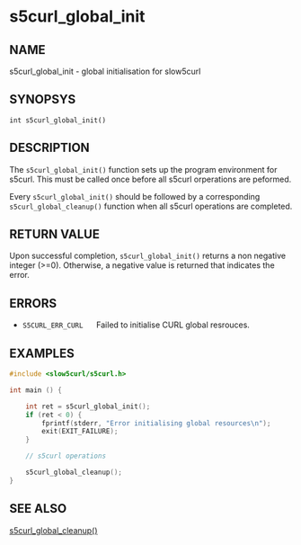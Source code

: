 # s5curl_global_init

## NAME
s5curl_global_init - global initialisation for slow5curl

## SYNOPSYS
`int s5curl_global_init()`

## DESCRIPTION
The `s5curl_global_init()` function sets up the program environment for s5curl. This must be called once before all s5curl orperations are peformed.

Every `s5curl_global_init()` should be followed by a corresponding `s5curl_global_cleanup()` function when all s5curl operations are completed.

## RETURN VALUE
Upon successful completion, `s5curl_global_init()` returns a non negative integer (>=0). Otherwise, a negative value is returned that indicates the error.

## ERRORS
* `S5CURL_ERR_CURL`
    &nbsp;&nbsp;&nbsp;&nbsp; Failed to initialise CURL global resrouces.

## EXAMPLES
```c
#include <slow5curl/s5curl.h>

int main () {

    int ret = s5curl_global_init();
    if (ret < 0) {
        fprintf(stderr, "Error initialising global resources\n");
        exit(EXIT_FAILURE);
    }

    // s5curl operations

    s5curl_global_cleanup();
}
```

## SEE ALSO
[s5curl_global_cleanup()](s5curl_global_cleanup.md)